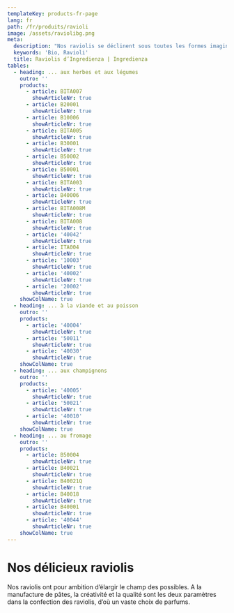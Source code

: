```yaml
---
templateKey: products-fr-page
lang: fr
path: /fr/produits/ravioli
image: /assets/raviolibg.png
meta:
  description: "Nos raviolis se déclinent sous toutes les formes imaginables. Les souhaitez-vous farcis à la viande ou au poisson\_? Aux légumes, aux herbes ou au fromage\_? Nous élaborons des raviolis raffinés en explorant le champ des possibles. ► Découvrir notre assortiment de raviolis"
  keywords: 'Bio, Ravioli'
  title: Raviolis d’Ingredienza | Ingredienza
tables:
  - heading: ... aux herbes et aux légumes
    outro: ''
    products:
      - article: BITA007
        showArticleNr: true
      - article: B20001
        showArticleNr: true
      - article: B10006
        showArticleNr: true
      - article: BITA005
        showArticleNr: true
      - article: B30001
        showArticleNr: true
      - article: B50002
        showArticleNr: true
      - article: B50001
        showArticleNr: true
      - article: BITA003
        showArticleNr: true
      - article: B40006
        showArticleNr: true
      - article: BITA008M
        showArticleNr: true
      - article: BITA008
        showArticleNr: true
      - article: '40042'
        showArticleNr: true
      - article: ITA004
        showArticleNr: true
      - article: '10003'
        showArticleNr: true
      - article: '40002'
        showArticleNr: true
      - article: '20002'
        showArticleNr: true
    showColName: true
  - heading: ... à la viande et au poisson
    outro: ''
    products:
      - article: '40004'
        showArticleNr: true
      - article: '50011'
        showArticleNr: true
      - article: '40030'
        showArticleNr: true
    showColName: true
  - heading: ... aux champignons
    outro: ''
    products:
      - article: '40005'
        showArticleNr: true
      - article: '50021'
        showArticleNr: true
      - article: '40010'
        showArticleNr: true
    showColName: true
  - heading: ... au fromage
    outro: ''
    products:
      - article: B50004
        showArticleNr: true
      - article: B40021
        showArticleNr: true
      - article: B40021Q
        showArticleNr: true
      - article: B40018
        showArticleNr: true
      - article: B40001
        showArticleNr: true
      - article: '40044'
        showArticleNr: true
    showColName: true
---
```


# Nos délicieux raviolis 

Nos raviolis ont pour ambition d’élargir le champ des possibles. A la
manufacture de pâtes, la créativité et la qualité sont les deux paramètres dans
la confection des raviolis, d’où un vaste choix de parfums.

